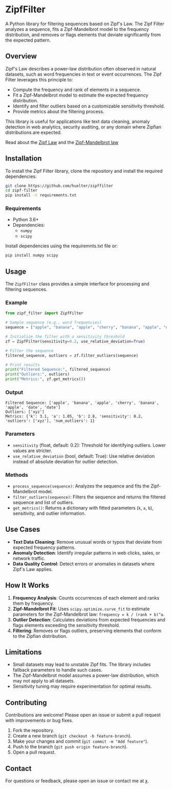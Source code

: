 # ZipfFilter

A Python library for filtering sequences based on Zipf's Law. The Zipf Filter analyzes a sequence, fits a Zipf-Mandelbrot model to the frequency distribution, and removes or flags elements that deviate significantly from the expected pattern.

## Overview

Zipf's Law describes a power-law distribution often observed in natural datasets, such as word frequencies in text or event occurrences. The Zipf Filter leverages this principle to:
- Compute the frequency and rank of elements in a sequence.
- Fit a Zipf-Mandelbrot model to estimate the expected frequency distribution.
- Identify and filter outliers based on a customizable sensitivity threshold.
- Provide metrics about the filtering process.

This library is useful for applications like text data cleaning, anomaly detection in web analytics, security auditing, or any domain where Zipfian distributions are expected.

Read about the [Zipf Law](https://en.wikipedia.org/wiki/Zipf%27s_law) and the [Zipf-Mandelbrot law](https://en.wikipedia.org/wiki/Zipf%E2%80%93Mandelbrot_law)

## Installation

To install the Zipf Filter library, clone the repository and install the required dependencies:

```bash
git clone https://github.com/huolter/zipffilter
cd zipf-filter
pip install -r requirements.txt
```

### Requirements
- Python 3.6+
- Dependencies:
  - `numpy`
  - `scipy`

Install dependencies using the requiremnts.txt file or:
```bash
pip install numpy scipy
```

## Usage

The `ZipfFilter` class provides a simple interface for processing and filtering sequences.

### Example
```python
from zipf_filter import ZipfFilter

# Sample sequence (e.g., word frequencies)
sequence = ["apple", "banana", "apple", "cherry", "banana", "apple", "date", "date", "xyz", "xyz"]

# Initialize the filter with a sensitivity threshold
zf = ZipfFilter(sensitivity=0.2, use_relative_deviation=True)

# Filter the sequence
filtered_sequence, outliers = zf.filter_outliers(sequence)

# Print results
print("Filtered Sequence:", filtered_sequence)
print("Outliers:", outliers)
print("Metrics:", zf.get_metrics())
```

### Output
```
Filtered Sequence: ['apple', 'banana', 'apple', 'cherry', 'banana', 'apple', 'date', 'date']
Outliers: ['xyz']
Metrics: {'k': 3.1, 'a': 1.05, 'b': 2.8, 'sensitivity': 0.2, 'outliers': ['xyz'], 'num_outliers': 1}
```

### Parameters
- `sensitivity` (float, default: 0.2): Threshold for identifying outliers. Lower values are stricter.
- `use_relative_deviation` (bool, default: True): Use relative deviation instead of absolute deviation for outlier detection.

### Methods
- `process_sequence(sequence)`: Analyzes the sequence and fits the Zipf-Mandelbrot model.
- `filter_outliers(sequence)`: Filters the sequence and returns the filtered sequence and list of outliers.
- `get_metrics()`: Returns a dictionary with fitted parameters (`k`, `a`, `b`), sensitivity, and outlier information.

## Use Cases
- **Text Data Cleaning**: Remove unusual words or typos that deviate from expected frequency patterns.
- **Anomaly Detection**: Identify irregular patterns in web clicks, sales, or network traffic.
- **Data Quality Control**: Detect errors or anomalies in datasets where Zipf's Law applies.

## How It Works
1. **Frequency Analysis**: Counts occurrences of each element and ranks them by frequency.
2. **Zipf-Mandelbrot Fit**: Uses `scipy.optimize.curve_fit` to estimate parameters for the Zipf-Mandelbrot law: `frequency = k / (rank + b)^a`.
3. **Outlier Detection**: Calculates deviations from expected frequencies and flags elements exceeding the sensitivity threshold.
4. **Filtering**: Removes or flags outliers, preserving elements that conform to the Zipfian distribution.

## Limitations
- Small datasets may lead to unstable Zipf fits. The library includes fallback parameters to handle such cases.
- The Zipf-Mandelbrot model assumes a power-law distribution, which may not apply to all datasets.
- Sensitivity tuning may require experimentation for optimal results.

## Contributing
Contributions are welcome! Please open an issue or submit a pull request with improvements or bug fixes.

1. Fork the repository.
2. Create a new branch (`git checkout -b feature-branch`).
3. Make your changes and commit (`git commit -m "Add feature"`).
4. Push to the branch (`git push origin feature-branch`).
5. Open a pull request.

## Contact
For questions or feedback, please open an issue or contact me at [x](https://x.com/walter_h_g_).